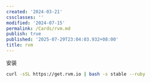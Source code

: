 ```yaml
---
created: '2024-03-21'
cssclasses: ''
modified: '2024-07-15'
permalink: /Cards/rvm.md
publish: true
published: '2025-07-29T23:04:03.932+08:00'
title: rvm
---
```

安装

```bash
curl -sSL https://get.rvm.io | bash -s stable --ruby
```
